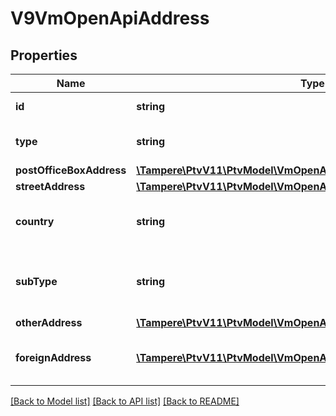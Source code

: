 # V9VmOpenApiAddress

## Properties
Name | Type | Description | Notes
------------ | ------------- | ------------- | -------------
**id** | **string** | Gets or sets the identifier. | [optional] 
**type** | **string** | Address type, Visiting or Postal. | [optional] 
**postOfficeBoxAddress** | [**\Tampere\PtvV11\PtvModel\VmOpenApiAddressPostOfficeBox**](VmOpenApiAddressPostOfficeBox.md) |  | [optional] 
**streetAddress** | [**\Tampere\PtvV11\PtvModel\VmOpenApiAddressStreetWithCoordinates**](VmOpenApiAddressStreetWithCoordinates.md) |  | [optional] 
**country** | **string** | Country code (ISO 3166-1 alpha-2), for example FI. | [optional] 
**subType** | **string** | Address sub type, Street, PostOfficeBox, Foreign or Other. | [optional] 
**otherAddress** | [**\Tampere\PtvV11\PtvModel\VmOpenApiAddressOther**](VmOpenApiAddressOther.md) |  | [optional] 
**foreignAddress** | [**\Tampere\PtvV11\PtvModel\VmOpenApiLanguageItem[]**](VmOpenApiLanguageItem.md) | Localized list of foreign address information. | [optional] 

[[Back to Model list]](../../README.md#documentation-for-models) [[Back to API list]](../../README.md#documentation-for-api-endpoints) [[Back to README]](../../README.md)


